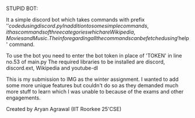 STUPID BOT:


It a simple discord bot which takes commands with prefix '$' coded using discord.py
In addition to some simple commands, it has commands of three categories which are Wikipedia, Movies and Music.
The info regarding all the commands can be fetched using '$help' command.

To use the bot you need to enter the bot token in place of 'TOKEN' in line no.53 of main.py
The required libraries to be installed are discord, discord.ext, Wikipedia and youtube-dl

This is my submission to IMG as the winter assignment.
I wanted to add some more unique features but couldn't do so as they demanded much more stuff to learn which I was unable to because of the exams and other engagements.

Created by Aryan Agrawal (IIT Roorkee 25'CSE)
